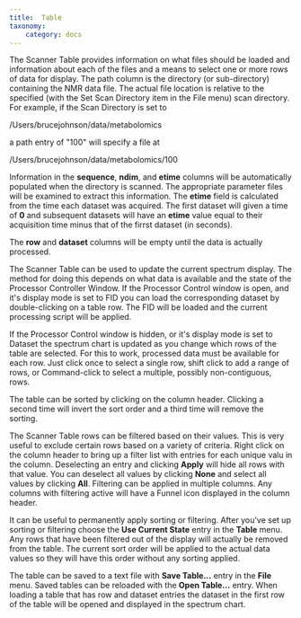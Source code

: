 ```yaml
---
title:  Table
taxonomy:
    category: docs
---
```


The Scanner Table provides information on what files should be loaded and information about each of the files and a means to select one or more rows of data for display.  The path column is the directory (or sub-directory) containing the NMR data file.  The actual file location is relative to the specified (with the Set Scan Directory item in the File menu) scan directory.  For example, if the Scan Directory is set to

/Users/brucejohnson/data/metabolomics

a path entry of "100" will specify a file at

/Users/brucejohnson/data/metabolomics/100


Information in the **sequence**, **ndim**, and **etime** columns will be automatically populated when the directory is scanned.  The appropriate parameter files will be examined to extract this information.  The **etime** field is calculated from the time each dataset was acquired.  The first dataset will given a time of **0** and subsequent datasets will have an **etime** value equal to their acquisition time minus that of the firrst dataset (in seconds).

The **row** and **dataset** columns will be empty until the data is actually processed.

The Scanner Table can be used to update the current spectrum display.  The method for doing this depends on what data is available and the state of the Processor Controller Window.  If the Processor Control window is open, and it's display mode is set to FID you can load the corresponding dataset by double-clicking on a table row.  The FID will be loaded and the current processing script will be applied.

If the Processor Control window is hidden, or it's display mode is set to Dataset the spectrum chart is updated as you change which rows of the table are selected.  For this to work, processed data must be available for each row.  Just click once to select a single row, shift click to add a range of rows, or Command-click to select a multiple, possibly non-contiguous, rows.

The table can be sorted by clicking on the column header.  Clicking a second time will invert the sort order and a third time will remove the sorting.

The Scanner Table rows can be filtered based on their values. This is very useful to exclude certain rows based on a variety of criteria.  Right click on the column header to bring up a filter list with entries for each unique valu in the column.  Deselecting an entry and clicking **Apply** will hide all rows with that value.  You can deselect all values by clicking **None** and select all values by clicking **All**.  Filtering can be applied in multiple columns.  Any columns with filtering active will have a Funnel icon displayed in the column header.

It can be useful to permanently apply sorting or filtering.  After you've set up sorting or filtering choose the **Use Current State** entry in the **Table** menu.  Any rows that have been filtered out of the display will actually be removed from the table.  The current sort order will be applied to the actual data values so they will have this order without any sorting applied.

The table can be saved to a text file with **Save Table...** entry in the **File** menu.  Saved tables can be reloaded with the **Open Table...** entry.  When loading a table that has row and dataset entries the dataset in the first row of the table will be opened and displayed in the spectrum chart.
